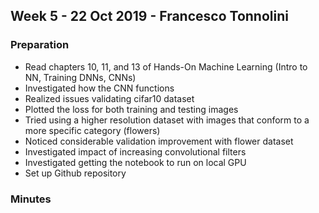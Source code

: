 ## Week 5 - 22 Oct 2019 - Francesco Tonnolini

### Preparation
* Read chapters 10, 11, and 13 of Hands-On Machine Learning (Intro to NN, Training DNNs, CNNs)
* Investigated how the CNN functions
* Realized issues validating cifar10 dataset
* Plotted the loss for both training and testing images 
* Tried using a higher resolution dataset with images that conform to a more specific category (flowers)
* Noticed considerable validation improvement with flower dataset
* Investigated impact of increasing convolutional filters
* Investigated getting the notebook to run on local GPU
* Set up Github repository

### Minutes
